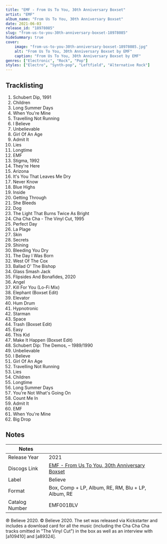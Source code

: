 ```yaml
---
title: "EMF - From Us To You, 30th Anniversary Boxset"
artist: "EMF"
album_name: "From Us To You, 30th Anniversary Boxset"
date: 2021-06-03
release_id: "18978085"
slug: "from-us-to-you-30th-anniversary-boxset-18978085"
hideSummary: true
cover:
    image: "from-us-to-you-30th-anniversary-boxset-18978085.jpg"
    alt: "From Us To You, 30th Anniversary Boxset by EMF"
    caption: "From Us To You, 30th Anniversary Boxset by EMF"
genres: ["Electronic", "Rock", "Pop"]
styles: ["Electro", "Synth-pop", "Leftfield", "Alternative Rock"]
---
```

## Tracklisting
1. Schubert Dip, 1991
2. Children
3. Long Summer Days
4. When You're Mine
5. Travelling Not Running
6. I Believe
7. Unbelievable
8. Girl Of An Age
9. Admit It
10. Lies
11. Longtime
12. EMF
13. Stigma, 1992
14. They're Here
15. Arizona
16. It's You That Leaves Me Dry
17. Never Know
18. Blue Highs
19. Inside
20. Getting Through
21. She Bleeds
22. Dog
23. The Light That Burns Twice As Bright
24. Cha Cha Cha - The Vinyl Cut, 1995
25. Perfect Day
26. La Plage
27. Skin
28. Secrets
29. Shining
30. Bleeding You Dry
31. The Day I Was Born
32. West Of The Cox
33. Ballad O' The Bishop
34. Glass Smash Jack
35. Flipsides And Bonafides, 2020
36. Angel
37. Kill For You (Lo-Fi Mix)
38. Elephant (Boxset Edit)
39. Elevator
40. Hum Drum
41. Hypnotronic
42. Starman
43. Space
44. Trash (Boxset Edit)
45. Easy
46. This Kid
47. Make It Happen (Boxset Edit)
48. Schubert Dip: The Demos, – 1989/1990
49. Unbelievable
50. I Believe
51. Girl Of An Age
52. Travelling Not Running
53. Lies
54. Children
55. Longtime
56. Long Summer Days
57. You're Not What's Going On
58. Count Me In
59. Admit It
60. EMF
61. When You're Mine
62. Big Drop


## Notes
| Notes          |             |
| ---------------| ----------- |
| Release Year   | 2021 |
| Discogs Link   | [EMF - From Us To You, 30th Anniversary Boxset](https://www.discogs.com/release/18978085-EMF-From-Us-To-You-30th-Anniversary-Boxset) |
| Label          | Believe |
| Format         | Box, Comp + LP, Album, RE, RM, Blu + LP, Album, RE |
| Catalog Number | EMF001BLV |

℗ Believe 2020. © Believe 2020.  The set was released via Kickstarter and includes a download card for all the music (including the Cha Cha Cha tracks omitted in "The Vinyl Cut") in the box as well as an interview with [a109410] and [a89324].
